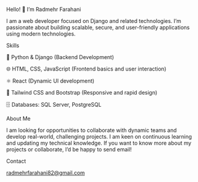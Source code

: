 Hello! 👋 I’m Radmehr Farahani

I am a web developer focused on Django and related technologies. I’m passionate about building scalable, secure, and user-friendly applications using modern technologies.

Skills

🐍 Python & Django (Backend Development)

🌐 HTML, CSS, JavaScript (Frontend basics and user interaction)

⚛️ React (Dynamic UI development)

🎨 Tailwind CSS and Bootstrap (Responsive and rapid design)

🗄️ Databases: SQL Server, PostgreSQL

About Me

I am looking for opportunities to collaborate with dynamic teams and develop real-world, challenging projects. I am keen on continuous learning and updating my technical knowledge.
If you want to know more about my projects or collaborate, I’d be happy to send email!

Contact

radmehrfarahani82@gmail.com

